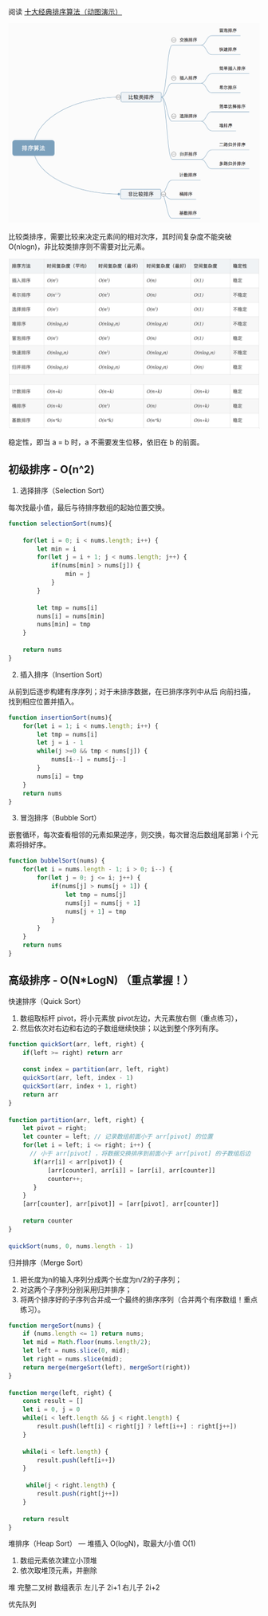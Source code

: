 
阅读 [十大经典排序算法（动图演示）](https://www.cnblogs.com/onepixel/p/7674659.html)

![图 1](images/d5451ccacea32103226663f2abc091cf9f8e05439900edc97a2fe2c2d63158b6.png)  

比较类排序，需要比较来决定元素间的相对次序，其时间复杂度不能突破O(nlogn)，非比较类排序则不需要对比元素。

![图 2](images/8be8cb350a5915c60ef8ffd52ff5495a7e513bf7cffb8143cce961bb323cb3b7.png)  

稳定性，即当 a = b 时，a 不需要发生位移，依旧在 b 的前面。

## 初级排序 - O(n^2)

1. 选择排序（Selection Sort）
   
每次找最小值，最后与待排序数组的起始位置交换。

```js
function selectionSort(nums){

    for(let i = 0; i < nums.length; i++) {
        let min = i
        for(let j = i + 1; j < nums.length; j++) {
            if(nums[min] > nums[j]) {
                min = j
            }
        }

        let tmp = nums[i]
        nums[i] = nums[min]
        nums[min] = tmp
    }

    return nums
}
```

2. 插入排序（Insertion Sort）
   
从前到后逐步构建有序序列；对于未排序数据，在已排序序列中从后
向前扫描，找到相应位置并插入。

```js
function insertionSort(nums){
    for(let i = 1; i < nums.length; i++) {
        let tmp = nums[i]
        let j = i - 1
        while(j >=0 && tmp < nums[j]) {
            nums[i--] = nums[j--]
        }
        nums[i] = tmp
    }
    return nums
}
```

3. 冒泡排序（Bubble Sort）
   
嵌套循环，每次查看相邻的元素如果逆序，则交换，每次冒泡后数组尾部第 i 个元素将排好序。

```js
function bubbelSort(nums) {
    for(let i = nums.length - 1; i > 0; i--) {
        for(let j = 0; j <= i; j++) {
            if(nums[j] > nums[j + 1]) {
                let tmp = nums[j]
                nums[j] = nums[j + 1]
                nums[j + 1] = tmp
            }
        }
    }
    return nums
}
```

## 高级排序 - O(N*LogN) （重点掌握！）

快速排序（Quick Sort）

1. 数组取标杆 pivot，将小元素放 pivot左边，大元素放右侧（重点练习），
2. 然后依次对右边和右边的子数组继续快排；以达到整个序列有序。

```js
function quickSort(arr, left, right) {
    if(left >= right) return arr

    const index = partition(arr, left, right)
    quickSort(arr, left, index - 1)
    quickSort(arr, index + 1, right)
    return arr
}

function partition(arr, left, right) {
    let pivot = right;
    let counter = left; // 记录数组前面小于 arr[pivot] 的位置
    for(let i = left; i <= right; i++) {
      // 小于 arr[pivot] ，将数据交换排序到前面小于 arr[pivot] 的子数组后边
       if(arr[i] < arr[pivot]) {
           [arr[counter], arr[i]] = [arr[i], arr[counter]]
           counter++;
       } 
    }
    [arr[counter], arr[pivot]] = [arr[pivot], arr[counter]]

    return counter
}

quickSort(nums, 0, nums.length - 1)
```

归并排序（Merge Sort）

1. 把长度为n的输入序列分成两个长度为n/2的子序列；
2. 对这两个子序列分别采用归并排序；
3. 将两个排序好的子序列合并成一个最终的排序序列（合并两个有序数组！重点练习）。

```js
function mergeSort(nums) {
    if (nums.length <= 1) return nums;
    let mid = Math.floor(nums.length/2);
    let left = nums.slice(0, mid);
    let right = nums.slice(mid);
    return merge(mergeSort(left), mergeSort(right))
}

function merge(left, right) {
    const result = []
    let i = 0, j = 0
    while(i < left.length && j < right.length) {
        result.push(left[i] < right[j] ? left[i++] : right[j++])
    }

    while(i < left.length) {
        result.push(left[i++])
    }

     while(j < right.length) {
        result.push(right[j++])
    }

    return result
}
```

堆排序（Heap Sort） — 堆插入 O(logN)，取最大/小值 O(1)

1. 数组元素依次建立小顶堆
2. 依次取堆顶元素，并删除

堆 完整二叉树 数组表示 左儿子 2i+1 右儿子 2i+2

优先队列

